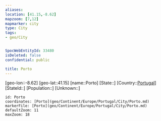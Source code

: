 ```yaml
---
aliases: 
location: [41.15,-8.62]
mapzoom: [7,12] 
mapmarker: city 
type: City
tags:
- geo/City


SpocWebEntityId: 33480
isDeleted: false
confidential: public

title: Porto
---
```

[geo-lon::-8.62]
[geo-lat::41.15]
[name::Porto]
[State::]
[Country::[Portugal](geo/Continent/Europe/Portugal.md)]
[StateId::]
[Population::]
[Unknown::]


```leaflet
id: Porto
coordinates: [Porto](geo/Continent/Europe/Portugal/City/Porto.md)
markerFile: [Porto](geo/Continent/Europe/Portugal/City/Porto.md)
defaultZoom: 11 
maxZoom: 18
```


